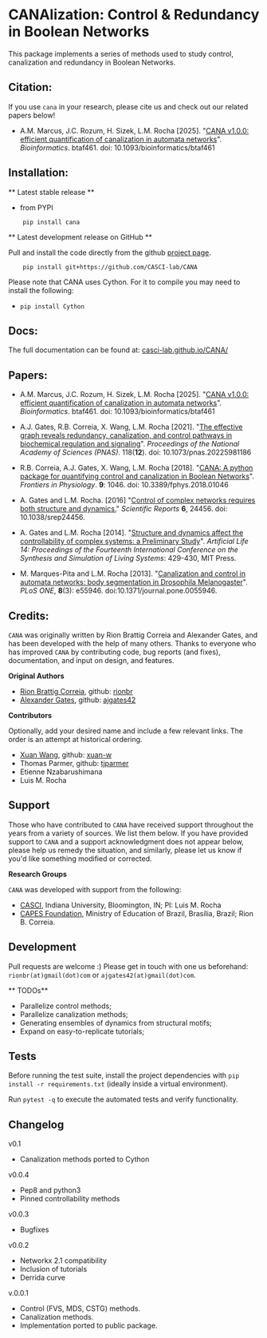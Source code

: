 CANAlization: Control & Redundancy in Boolean Networks
=======================================================

This package implements a series of methods used to study control, canalization and redundancy in Boolean Networks.

Citation:
-------------

If you use `cana` in your research, please cite us and check out our related papers below! 

- A.M. Marcus, J.C. Rozum, H. Sizek, L.M. Rocha [2025]. "[CANA v1.0.0: efficient quantification of canalization in automata networks](https://doi.org/10.1093/bioinformatics/btaf461)". *Bioinformatics*. btaf461. doi: 10.1093/bioinformatics/btaf461



Installation:
-------------

** Latest stable release **

- from PYPI
```
    pip install cana
```

** Latest development release on GitHub **

Pull and install the code directly from the github [project page](https://github.com/casci-lab/CANA).

```
    pip install git+https://github.com/CASCI-lab/CANA
```

Please note that CANA uses Cython. For it to compile you may need to install the following:

- `pip install Cython`

Docs:
-------

The full documentation can be found at: [casci-lab.github.io/CANA/](https://casci-lab.github.io/CANA/)


Papers:
---------

- A.M. Marcus, J.C. Rozum, H. Sizek, L.M. Rocha [2025]. "[CANA v1.0.0: efficient quantification of canalization in automata networks](https://doi.org/10.1093/bioinformatics/btaf461)". *Bioinformatics*. btaf461. doi: 10.1093/bioinformatics/btaf461

- A.J. Gates, R.B. Correia, X. Wang, L.M. Rocha [2021]. "[The effective graph reveals redundancy, canalization, and control pathways in biochemical regulation and signaling](https://doi.org/10.1073/pnas.2022598118)". *Proceedings of the National Academy of Sciences (PNAS)*. 118(**12**). doi: 10.1073/pnas.20225981186

- R.B. Correia, A.J. Gates, X. Wang, L.M. Rocha [2018]. "[CANA: A python package for quantifying control and canalization in Boolean Networks](https://www.informatics.indiana.edu/rocha/publications/FSB18.php)". *Frontiers in Physiology*. **9**: 1046. doi: 10.3389/fphys.2018.01046

- A. Gates and L.M. Rocha. [2016] "[Control of complex networks requires both structure and dynamics.](http://www.informatics.indiana.edu/rocha/publications/NSR16.php)" *Scientific Reports* **6**, 24456. doi: 10.1038/srep24456.

- A. Gates and L.M. Rocha [2014]. "[Structure and dynamics affect the controllability of complex systems: a Preliminary Study](http://www.informatics.indiana.edu/rocha/publications/alife14a.html)". *Artificial Life 14: Proceedings of the Fourteenth International Conference on the Synthesis and Simulation of Living Systems*: 429-430, MIT Press.

- M. Marques-Pita and L.M. Rocha [2013]. "[Canalization and control in automata networks: body segmentation in Drosophila Melanogaster](http://informatics.indiana.edu/rocha/publications/plos2012.html)". *PLoS ONE*, **8**(3): e55946. doi:10.1371/journal.pone.0055946.


Credits:
---------

``CANA`` was originally written by Rion Brattig Correia and Alexander Gates, and has been developed
with the help of many others. Thanks to everyone who has improved ``CANA`` by contributing code, bug reports (and fixes), documentation, and input on design, and features.


**Original Authors**

- [Rion Brattig Correia](http://alexandergates.net/), github: [rionbr](https://github.com/rionbr)
- [Alexander Gates](https://alexandergates.net/), github: [ajgates42](https://github.com/ajgates42)


**Contributors**

Optionally, add your desired name and include a few relevant links. The order
is an attempt at historical ordering.

- [Xuan Wang](https://www.wangxuan.name), github: [xuan-w](https://github.com/xuan-w)
- Thomas Parmer, github: [tjparmer](https://github.com/tjparmer)
- Etienne Nzabarushimana
- Luis M. Rocha


Support
-------

Those who have contributed to ``CANA`` have received support throughout the years from a variety of sources.  We list them below.
If you have provided support to ``CANA`` and a support acknowledgment does not appear below, please help us remedy the situation, and similarly, please let us know if you'd like something modified or corrected.

**Research Groups**

``CANA`` was developed with support from the following:

- [CASCI](https://homes.luddy.indiana.edu/rocha/casci.php), Indiana University, Bloomington, IN; PI: Luis M. Rocha
- [CAPES Foundation](https://www.gov.br/capes/pt-br), Ministry of Education of Brazil, Brasília, Brazil; Rion B. Correia.


Development
-----------
Pull requests are welcome :) Please get in touch with one us beforehand: `rionbr(at)gmail(dot)com` or `ajgates42(at)gmail(dot)com`.

** TODOs**

- Parallelize control methods;
- Parallelize canalization methods;
- Generating ensembles of dynamics from structural motifs;
- Expand on easy-to-replicate tutorials;

Tests
-----

Before running the test suite, install the project dependencies with `pip install -r requirements.txt` (ideally inside a virtual environment).

Run `pytest -q` to execute the automated tests and verify functionality.


Changelog
---------

v0.1
- Canalization methods ported to Cython

v0.0.4
- Pep8 and python3
- Pinned controllability methods

v0.0.3
- Bugfixes

v0.0.2
- Networkx 2.1 compatibility
- Inclusion of tutorials
- Derrida curve

v.0.0.1
- Control (FVS, MDS, CSTG) methods.
- Canalization methods.
- Implementation ported to public package.
